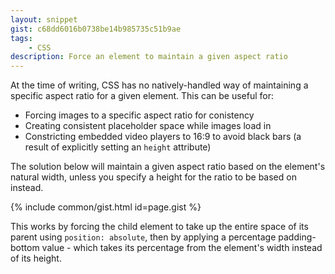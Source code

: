 ```yaml
---
layout: snippet
gist: c68dd6016b0738be14b985735c51b9ae
tags:
    - CSS
description: Force an element to maintain a given aspect ratio
---
```


At the time of writing, CSS has no natively-handled way of maintaining a specific aspect ratio for a given element. This can be useful for:
* Forcing images to a specific aspect ratio for conistency
* Creating consistent placeholder space while images load in
* Constricting embedded video players to 16:9 to avoid black bars (a result of explicitly setting an `height` attribute)

The solution below will maintain a given aspect ratio based on the element's natural width, unless you specify a height for the ratio to be based on instead.

{% include common/gist.html id=page.gist %}

This works by forcing the child element to take up the entire space of its parent using `position: absolute`, then by applying a percentage padding-bottom value - which takes its percentage from the element's width instead of its height.